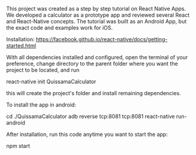 This project was created as a step by step tutorial on React Native Apps.
We developed a calculator as a prototype app and reviewed several React and React-Native concepts.
The tutorial was built as an Android App, but the exact code and examples work for iOS.


Installation:
https://facebook.github.io/react-native/docs/getting-started.html

With all dependencies installed and configured, open the terminal of your preference, change directory to the parent folder where you want the project to be located, and run

react-native init QuissamaCalculator

this will create the project's folder and install remaining dependencies.

To install the app in android:

cd ./QuissamaCalculator
adb reverse tcp:8081 tcp:8081
react-native run-android

After installation, run this code anytime you want to start the app:

npm start
